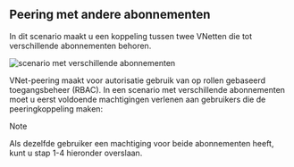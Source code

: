 ## <a name="peering-across-subscriptions"></a>Peering met andere abonnementen
In dit scenario maakt u een koppeling tussen twee VNetten die tot verschillende abonnementen behoren.

![scenario met verschillende abonnementen](./media/virtual-networks-create-vnetpeering-scenario-crosssub-include/figure01.PNG)

VNet-peering maakt voor autorisatie gebruik van op rollen gebaseerd toegangsbeheer (RBAC). In een scenario met verschillende abonnementen moet u eerst voldoende machtigingen verlenen aan gebruikers die de peeringkoppeling maken:

> [!NOTE]
> Als dezelfde gebruiker een machtiging voor beide abonnementen heeft, kunt u stap 1-4 hieronder overslaan.
> 
> 



<!--HONumber=Nov16_HO2-->


